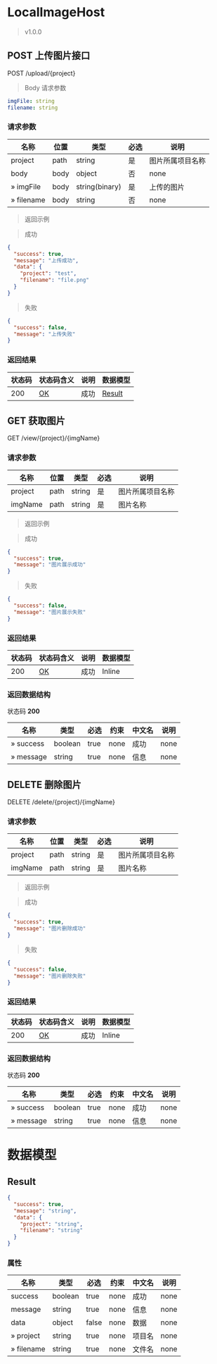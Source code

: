# LocalImageHost

> v1.0.0

## POST 上传图片接口

POST /upload/{project}

> Body 请求参数

```yaml
imgFile: string
filename: string
```

### 请求参数

|名称|位置|类型|必选|说明|
|---|---|---|---|---|
|project|path|string| 是 |图片所属项目名称|
|body|body|object| 否 |none|
|» imgFile|body|string(binary)| 是 |上传的图片|
|» filename|body|string| 否 |none|

> 返回示例

> 成功

```json
{
  "success": true,
  "message": "上传成功",
  "data": {
    "project": "test",
    "filename": "file.png"
  }
}
```
> 失败

```json
{
  "success": false,
  "message": "上传失败"
}
```

### 返回结果

|状态码|状态码含义|说明|数据模型|
|---|---|---|---|
|200|[OK](https://tools.ietf.org/html/rfc7231#section-6.3.1)|成功|[Result](#schemaresult)|

## GET 获取图片

GET /view/{project}/{imgName}

### 请求参数

|名称|位置|类型|必选|说明|
|---|---|---|---|---|
|project|path|string| 是 |图片所属项目名称|
|imgName|path|string| 是 |图片名称|

> 返回示例

> 成功

```json
{
  "success": true,
  "message": "图片展示成功"
}
```
> 失败

```json
{
  "success": false,
  "message": "图片展示失败"
}
```

### 返回结果

|状态码|状态码含义|说明|数据模型|
|---|---|---|---|
|200|[OK](https://tools.ietf.org/html/rfc7231#section-6.3.1)|成功|Inline|

### 返回数据结构

状态码 **200**

|名称|类型|必选|约束|中文名|说明|
|---|---|---|---|---|---|
|» success|boolean|true|none|成功|none|
|» message|string|true|none|信息|none|

## DELETE 删除图片

DELETE /delete/{project}/{imgName}

### 请求参数

|名称|位置|类型|必选|说明|
|---|---|---|---|---|
|project|path|string| 是 | 图片所属项目名称|
|imgName|path|string| 是 |图片名称|

> 返回示例

> 成功

```json
{
  "success": true,
  "message": "图片删除成功"
}
```
> 失败

```json
{
  "success": false,
  "message": "图片删除失败"
}
```

### 返回结果

|状态码|状态码含义|说明|数据模型|
|---|---|---|---|
|200|[OK](https://tools.ietf.org/html/rfc7231#section-6.3.1)|成功|Inline|

### 返回数据结构

状态码 **200**

|名称|类型|必选|约束|中文名|说明|
|---|---|---|---|---|---|
|» success|boolean|true|none|成功|none|
|» message|string|true|none|信息|none|

# 数据模型

<h2 id="tocS_Result">Result</h2>

<a id="schemaresult"></a>
<a id="schema_Result"></a>
<a id="tocSresult"></a>
<a id="tocsresult"></a>

```json
{
  "success": true,
  "message": "string",
  "data": {
    "project": "string",
    "filename": "string"
  }
}

```

### 属性

|名称|类型|必选|约束|中文名|说明|
|---|---|---|---|---|---|
|success|boolean|true|none|成功|none|
|message|string|true|none|信息|none|
|data|object|false|none|数据|none|
|» project|string|true|none|项目名|none|
|» filename|string|true|none|文件名|none|

